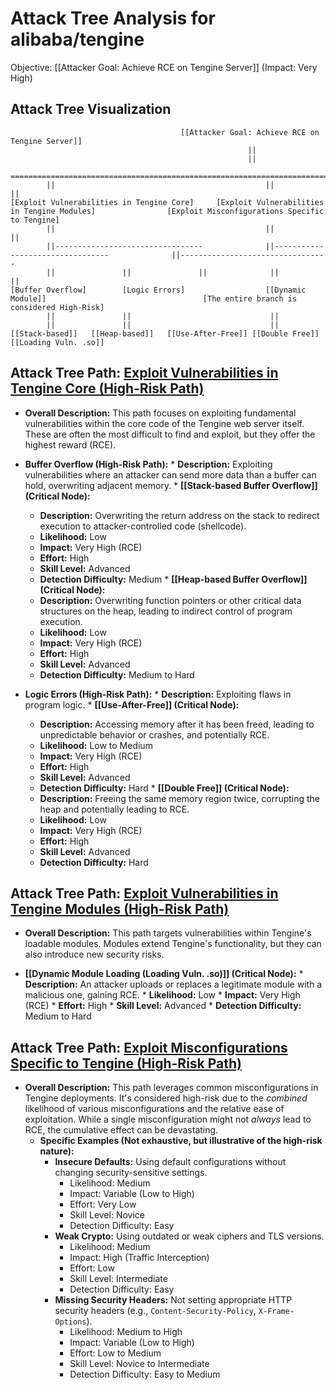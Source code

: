 # Attack Tree Analysis for alibaba/tengine

Objective: [[Attacker Goal: Achieve RCE on Tengine Server]] (Impact: Very High)

## Attack Tree Visualization

```
                                      [[Attacker Goal: Achieve RCE on Tengine Server]]
                                                     ||
                                                     ||
        =================================================================================================================
        ||                                               ||                                                               ||
[Exploit Vulnerabilities in Tengine Core]     [Exploit Vulnerabilities in Tengine Modules]                [Exploit Misconfigurations Specific to Tengine]
        ||                                               ||                                                               ||
        ||---------------------------------              ||---------------------------------              ||---------------------------------
        ||               ||               ||              ||                                               ||
[Buffer Overflow]        [Logic Errors]                  [[Dynamic Module]]                                   [The entire branch is considered High-Risk]
        ||               ||                               ||
        ||               ||                               ||
[[Stack-based]]   [[Heap-based]]   [[Use-After-Free]] [[Double Free]]      [[Loading Vuln. .so]]

```

## Attack Tree Path: [Exploit Vulnerabilities in Tengine Core (High-Risk Path)](./attack_tree_paths/exploit_vulnerabilities_in_tengine_core__high-risk_path_.md)

*   **Overall Description:** This path focuses on exploiting fundamental vulnerabilities within the core code of the Tengine web server itself. These are often the most difficult to find and exploit, but they offer the highest reward (RCE).

   *   **Buffer Overflow (High-Risk Path):**
      *   **Description:** Exploiting vulnerabilities where an attacker can send more data than a buffer can hold, overwriting adjacent memory.
      *   **[[Stack-based Buffer Overflow]] (Critical Node):**
          *   **Description:** Overwriting the return address on the stack to redirect execution to attacker-controlled code (shellcode).
          *   **Likelihood:** Low
          *   **Impact:** Very High (RCE)
          *   **Effort:** High
          *   **Skill Level:** Advanced
          *   **Detection Difficulty:** Medium
      *   **[[Heap-based Buffer Overflow]] (Critical Node):**
          *   **Description:** Overwriting function pointers or other critical data structures on the heap, leading to indirect control of program execution.
          *   **Likelihood:** Low
          *   **Impact:** Very High (RCE)
          *   **Effort:** High
          *   **Skill Level:** Advanced
          *   **Detection Difficulty:** Medium to Hard

   *   **Logic Errors (High-Risk Path):**
      * **Description:** Exploiting flaws in program logic.
      *   **[[Use-After-Free]] (Critical Node):**
          *   **Description:** Accessing memory after it has been freed, leading to unpredictable behavior or crashes, and potentially RCE.
          *   **Likelihood:** Low to Medium
          *   **Impact:** Very High (RCE)
          *   **Effort:** High
          *   **Skill Level:** Advanced
          *   **Detection Difficulty:** Hard
      *   **[[Double Free]] (Critical Node):**
          *   **Description:** Freeing the same memory region twice, corrupting the heap and potentially leading to RCE.
          *   **Likelihood:** Low
          *   **Impact:** Very High (RCE)
          *   **Effort:** High
          *   **Skill Level:** Advanced
          *   **Detection Difficulty:** Hard

## Attack Tree Path: [Exploit Vulnerabilities in Tengine Modules (High-Risk Path)](./attack_tree_paths/exploit_vulnerabilities_in_tengine_modules__high-risk_path_.md)

*   **Overall Description:** This path targets vulnerabilities within Tengine's loadable modules. Modules extend Tengine's functionality, but they can also introduce new security risks.

   *   **[[Dynamic Module Loading (Loading Vuln. .so)]] (Critical Node):**
      *   **Description:** An attacker uploads or replaces a legitimate module with a malicious one, gaining RCE.
      *   **Likelihood:** Low
      *   **Impact:** Very High (RCE)
      *   **Effort:** High
      *   **Skill Level:** Advanced
      *   **Detection Difficulty:** Medium to Hard

## Attack Tree Path: [Exploit Misconfigurations Specific to Tengine (High-Risk Path)](./attack_tree_paths/exploit_misconfigurations_specific_to_tengine__high-risk_path_.md)

*   **Overall Description:** This path leverages common misconfigurations in Tengine deployments.  It's considered high-risk due to the *combined* likelihood of various misconfigurations and the relative ease of exploitation.  While a single misconfiguration might not *always* lead to RCE, the cumulative effect can be devastating.
    *   **Specific Examples (Not exhaustive, but illustrative of the high-risk nature):**
        *   **Insecure Defaults:**  Using default configurations without changing security-sensitive settings.
            *   Likelihood: Medium
            *   Impact: Variable (Low to High)
            *   Effort: Very Low
            *   Skill Level: Novice
            *   Detection Difficulty: Easy
        *   **Weak Crypto:**  Using outdated or weak ciphers and TLS versions.
            *   Likelihood: Medium
            *   Impact: High (Traffic Interception)
            *   Effort: Low
            *   Skill Level: Intermediate
            *   Detection Difficulty: Easy
        *   **Missing Security Headers:**  Not setting appropriate HTTP security headers (e.g., `Content-Security-Policy`, `X-Frame-Options`).
            *   Likelihood: Medium to High
            *   Impact: Variable (Low to High)
            *   Effort: Low to Medium
            *   Skill Level: Novice to Intermediate
            *   Detection Difficulty: Easy to Medium

